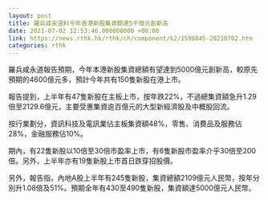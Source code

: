 ```yaml
---
layout: post
title: 羅兵咸永道料今年香港新股集資額達5千億元創新高
date: 2021-07-02 12:53:46.000000000 +08:00
link: https://news.rthk.hk/rthk/ch/component/k2/1598845-20210702.htm
categories: rthk
---
```


羅兵咸永道報告預期，今年本港新股集資總額有望達到5000億元創新高，較原先預期的4600億元多，預計今年共有150隻新股在港上市。

報告提到，上半年有47隻新股在主板上市，按年跌22%，不過總集資額急升1.29倍至2129.6億元，主要受惠集資逾百億元的大型新經濟股及中概股回流。

按行業劃分，資訊科技及電訊業佔主板集資額48%，零售、消費品及服務佔28%，金融服務佔10%。

期內，有22隻新股以10倍至30倍市盈率上市，有6隻新股市盈率介乎30倍至200倍。另外，上半年亦有19隻新股上市首日跌穿招股價。

另外，報告指，內地A股上半年有245隻新股，集資總額2109億元人民幣，按年分別升1.08倍及51%。預期全年有430至490隻新股，集資額達5000億元人民幣。
